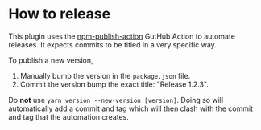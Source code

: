 # How to release

This plugin uses the [npm-publish-action](https://github.com/marketplace/actions/publish-to-npm) GutHub Action to automate releases. It expects commits to be titled in a very specific way.

To publish a new version, 

 1. Manually bump the version in the `package.json` file.
 2. Commit the version bump the exact title: "Release 1.2.3".

Do **not** use `yarn version --new-version [version]`. Doing so will automatically add a commit
and tag which will then clash with the commit and tag that the automation creates.
